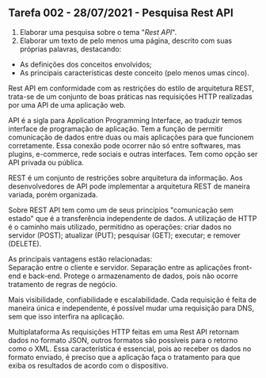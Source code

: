## Tarefa 002 - 28/07/2021 - Pesquisa Rest API

1. Elaborar uma pesquisa sobre o tema "_Rest API_".
2. Elaborar um texto de pelo menos uma página, descrito com suas próprias palavras, destacando:
* As definições dos conceitos envolvidos;
* As principais características deste conceito (pelo menos umas cinco).

Rest API em conformidade com as restrições do estilo de arquitetura REST, trata-se de um conjunto de boas práticas nas requisições HTTP realizadas por uma API de uma aplicação web.

API é a sigla para Application Programming Interface, ao traduzir temos interface de programação de aplicação. Tem a função de permitir comunicação de dados entre duas ou mais aplicações para que funcionem corretamente. Essa conexão pode ocorrer não só entre softwares, mas plugins, e-commerce, rede sociais e outras interfaces. Tem como opção ser API privada ou pública.

REST é um conjunto de restrições sobre arquitetura da informação. Aos desenvolvedores de API pode implementar a arquitetura REST de maneira variada, porém organizada.

Sobre REST API tem como um de seus princípios "comunicação sem estado" que é a transferência independente de dados. A utilização de HTTP é o caminho mais utilizado, permitidno as operações: criar dados no servidor (POST); atualizar (PUT); pesquisar (GET); executar; e remover (DELETE).

As principais vantagens estão relacionadas:  
Separação entre o cliente e servidor.
	Separação entre as aplicações front-end e back-end. Protege o armazenamento de dados, pois não ocorre tratamento de regras de negócio.
	
Mais visibilidade, confiabilidade e escalabilidade.
	Cada requisição é feita de maneira única e independente, é possível mudar uma requisição para DNS, sem que isso interfira na aplicação.
	
Multiplataforma
	As requisições HTTP feitas em uma Rest API retornam dados no formato JSON, outros formatos são possíveis para o retorno como o XML. Essa característica é essencial, pois ao receber os dados no formato enviado, é preciso que a aplicação faça o tratamento para que exiba os resultados de acordo com o dispositivo.
